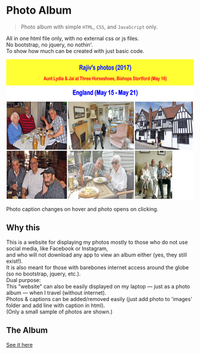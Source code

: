 # Photo Album

> Photo album with simple `HTML`, `CSS`, and `JavaScript` only.

All in one html file only, with no external css or js files.<br>
No bootstrap, no jquery, no nothin'.<br>
To show how much can be created with just basic code.

<p align="center">
  <img src="/images/album_screenshot.png" alt="Photo album screenshot"
       width="654" height="377">
</p>

Photo caption changes on hover and photo opens on clicking.

## Why this

This is a website for displaying my photos mostly to those who do not use social media, like Facebook or Instagram,<br>
and who will not download any app to view an album either (yes, they still exist!). <br>
It is also meant for those with barebones internet access around the globe (so no bootstrap, jquery, etc.).<br>
Dual purpose:<br>
This "website" can also be easily displayed on my laptop &mdash; just as a photo album &mdash; when I travel (without internet).<br>
Photos & captions can be added/removed easily (just add photo to 'images' folder and add line with caption in html).<br>
(Only a small sample of photos are shown.)

## The Album

[See it here](https://cdn.rawgit.com/rajiv-shankar/Photo-Album/706807d2/index.html)
